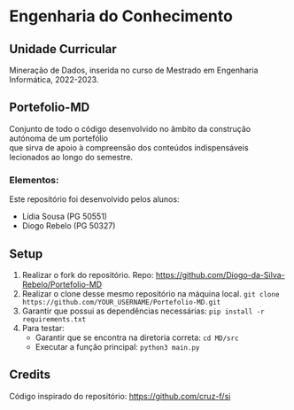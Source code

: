 # Engenharia do Conhecimento
## Unidade Curricular
Mineração de Dados, inserida no curso de Mestrado em Engenharia Informática, 2022-2023.
## Portefolio-MD
Conjunto de todo o código desenvolvido no âmbito da construção autónoma de um portefólio  
que sirva de apoio à compreensão dos conteúdos indispensáveis lecionados ao longo do semestre.
### Elementos:
Este repositório foi desenvolvido pelos alunos:
  * Lídia Sousa (PG 50551)
  * Diogo Rebelo (PG 50327)
## Setup
  1. Realizar o fork do repositório.
    Repo: https://github.com/Diogo-da-Silva-Rebelo/Portefolio-MD
  2. Realizar o clone desse mesmo repositório na máquina local.
    `git clone https://github.com/YOUR_USERNAME/Portefolio-MD.git`
  3. Garantir que possui as dependências necessárias:
    `pip install -r requirements.txt`
  4. Para testar:
      * Garantir que se encontra na diretoria correta: `cd MD/src`
      * Executar a função principal: `python3 main.py`

## Credits
Código inspirado do repositório: https://github.com/cruz-f/si
